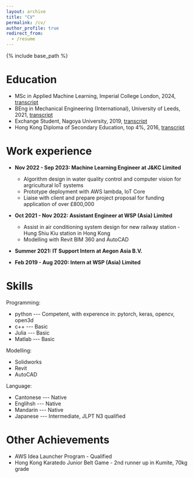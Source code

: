 ```yaml
---
layout: archive
title: "CV"
permalink: /cv/
author_profile: true
redirect_from:
  - /resume
---
```


{% include base_path %}

Education
======
* MSc in Applied Machine Learning, Imperial College London, 2024, [transcript](https://honanson.github.io/files/ICL_MSc_Transcript.pdf)
* BEng in Mechanical Engineering (International), University of Leeds, 2021, [transcript](https://HonAnson.github.io/files/U_of_Leeds_Transcript.pdf)
* Exchange Student, Nagoya University, 2019, [transcript](https://HonAnson.github.io/files/NUPACE_transcript.pdf)
* Hong Kong Diploma of Secondary Education, top 4%, 2016, [transcript](https://HonAnson.github.io/files/DSE_transcript.pdf)

Work experience
======
* __Nov 2022 - Sep 2023: Machine Learning Engineer at J&KC Limited__
  * Algorithm design in water quality control and computer vision for argricultural IoT systems
  * Prototype deployment with AWS lambda, IoT Core
  * Liaise with client and prepare project proposal for funding application of over £800,000

* __Oct 2021 - Nov 2022: Assistant Engineer at WSP (Asia) Limited__
  * Assist in air conditioning system design for new railway station - Hung Shiu Kiu station in Hong Kong
  * Modelling with Revit BIM 360 and AutoCAD
  

* __Summer 2021: IT Support Intern at Aegon Asia B.V.__
* __Feb 2019 - Aug 2020: Intern at WSP (Asia) Limited__

  
Skills
======
Programming:
* python --- Competent, with experence in: pytorch, keras, opencv, open3d
* c++ --- Basic
* Julia --- Basic
* Matlab --- Basic

Modelling:
* Solidworks
* Revit
* AutoCAD

Language:
* Cantonese --- Native
* Englihsh --- Native
* Mandarin ---  Native
* Japanese ---  Intermediate, JLPT N3 qualified



Other Achievements  
======
* AWS Idea Launcher Program - Qualified
* Hong Kong Karatedo Junior Belt Game - 2nd runner up in Kumite, 70kg grade

<!-- 
Publications
======
  <ul>{% for post in site.publications reversed %}
    {% include archive-single-cv.html %}
  {% endfor %}</ul>
  
Talks
======
  <ul>{% for post in site.talks reversed %}
    {% include archive-single-talk-cv.html  %}
  {% endfor %}</ul>
  
Teaching
======
  <ul>{% for post in site.teaching reversed %}
    {% include archive-single-cv.html %}
  {% endfor %}</ul>
   -->
